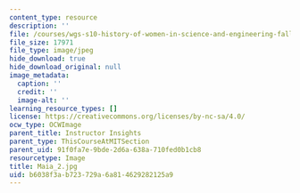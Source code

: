 ```yaml
---
content_type: resource
description: ''
file: /courses/wgs-s10-history-of-women-in-science-and-engineering-fall-2017/b6038f3ab723729a6a814629282125a9_Maia_2.jpg
file_size: 17971
file_type: image/jpeg
hide_download: true
hide_download_original: null
image_metadata:
  caption: ''
  credit: ''
  image-alt: ''
learning_resource_types: []
license: https://creativecommons.org/licenses/by-nc-sa/4.0/
ocw_type: OCWImage
parent_title: Instructor Insights
parent_type: ThisCourseAtMITSection
parent_uid: 91f0fa7e-9bde-2d6a-638a-710fed0b1cb8
resourcetype: Image
title: Maia_2.jpg
uid: b6038f3a-b723-729a-6a81-4629282125a9
---
```

